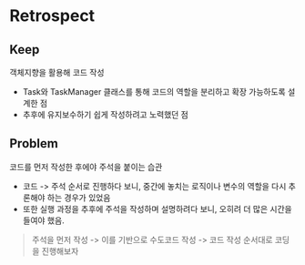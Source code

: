 # Retrospect

## Keep

객체지향을 활용해 코드 작성
- Task와 TaskManager 클래스를 통해 코드의 역할을 분리하고 확장 가능하도록 설계한 점
- 추후에 유지보수하기 쉽게 작성하려고 노력했던 점


## Problem
코드를 먼저 작성한 후에야 주석을 붙이는 습관
- 코드 -> 주석 순서로 진행하다 보니, 중간에 놓치는 로직이나 변수의 역할을 다시 추론해야 하는 경우가 있었음
- 또한 실행 과정을 추후에 주석을 작성하며 설명하려다 보니, 오히려 더 많은 시간을 들여야 했음.

> 주석을 먼저 작성 -> 이를 기반으로 수도코드 작성 -> 코드 작성 순서대로 코딩을 진행해보자